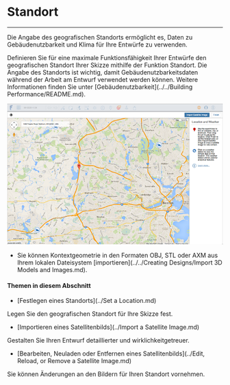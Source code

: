 

# Standort

---

Die Angabe des geografischen Standorts ermöglicht es, Daten zu Gebäudenutzbarkeit und Klima für Ihre Entwürfe zu verwenden.

Definieren Sie für eine maximale Funktionsfähigkeit Ihrer Entwürfe den geografischen Standort Ihrer Skizze mithilfe der Funktion Standort. Die Angabe des Standorts ist wichtig, damit Gebäudenutzbarkeitsdaten während der Arbeit am Entwurf verwendet werden können. Weitere Informationen finden Sie unter [Gebäudenutzbarkeit](../../Building Performance/README.md).

![](Images/GUID-72455568-7551-4B79-90D7-19A6554419EA-low.png)

* Sie können Kontextgeometrie in den Formaten OBJ, STL oder AXM aus Ihrem lokalen Dateisystem [importieren](../../Creating Designs/Import 3D Models and Images.md).

#### Themen in diesem Abschnitt

* [Festlegen eines Standorts](../Set a Location.md)

Legen Sie den geografischen Standort für Ihre Skizze fest.

* [Importieren eines Satellitenbilds](../Import a Satellite Image.md)

Gestalten Sie Ihren Entwurf detaillierter und wirklichkeitgetreuer.

* [Bearbeiten, Neuladen oder Entfernen eines Satellitenbilds](../Edit, Reload, or Remove a Satellite Image.md)

Sie können Änderungen an den Bildern für Ihren Standort vornehmen.

